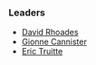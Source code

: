 ### Leaders

* [David Rhoades](mailto:david.rhoades@owasp.org)
* [Gionne Cannister](mailto:gionne.cannister@owasp.org)
* [Eric Truitte](mailto:eric.truitte@owasp.org)
